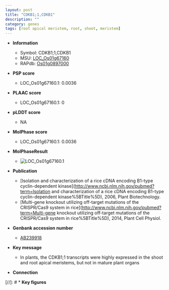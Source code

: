 ```yaml
---
layout: post
title: "CDKB1;1,CDKB1"
description: ""
category: genes
tags: [root apical meristem, root, shoot, meristem]
---
```


* **Information**  
    + Symbol: CDKB1;1,CDKB1  
    + MSU: [LOC_Os01g67160](http://rice.plantbiology.msu.edu/cgi-bin/ORF_infopage.cgi?orf=LOC_Os01g67160)  
    + RAPdb: [Os01g0897000](http://rapdb.dna.affrc.go.jp/viewer/gbrowse_details/irgsp1?name=Os01g0897000)  

* **PSP score**  
    + LOC_Os01g67160.1: 0.0036 

* **PLAAC score**  
    + LOC_Os01g67160.1: 0 

* **pLDDT score**
    + NA


* **MolPhase score**
    + LOC_Os01g67160.1: 0.0036

* **MolPhaseResult**
    + ![LOC_Os01g67160.1](https://ricepsp.github.io/pictures/LOC_Os01g/LOC_Os01g67160.1.png)

* **Publication**  
    + [Isolation and characterization of a rice cDNA encoding B1-type cyclin-dependent kinase](http://www.ncbi.nlm.nih.gov/pubmed?term=Isolation and characterization of a rice cDNA encoding B1-type cyclin-dependent kinase%5BTitle%5D), 2006, Plant Biotechnology.
    + [Multi-gene knockout utilizing off-target mutations of the CRISPR/Cas9 system in rice](http://www.ncbi.nlm.nih.gov/pubmed?term=Multi-gene knockout utilizing off-target mutations of the CRISPR/Cas9 system in rice%5BTitle%5D), 2014, Plant Cell Physiol.

* **Genbank accession number**  
    + [AB239918](http://www.ncbi.nlm.nih.gov/nuccore/AB239918)

* **Key message**  
    + In plants, the CDKB1;1 transcripts were highly expressed in the shoot and root apical meristems, but not in mature plant organs

* **Connection**  

[//]: # * **Key figures**  


